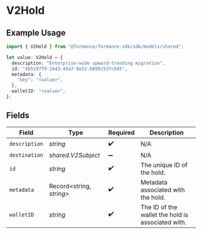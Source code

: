 # V2Hold

## Example Usage

```typescript
import { V2Hold } from "@formance/formance-sdk/sdk/models/shared";

let value: V2Hold = {
  description: "Enterprise-wide upward-trending migration",
  id: "4b5197f9-2443-4da7-8e52-b895c537c645",
  metadata: {
    "key": "<value>",
  },
  walletID: "<value>",
};
```

## Fields

| Field                                             | Type                                              | Required                                          | Description                                       |
| ------------------------------------------------- | ------------------------------------------------- | ------------------------------------------------- | ------------------------------------------------- |
| `description`                                     | *string*                                          | :heavy_check_mark:                                | N/A                                               |
| `destination`                                     | *shared.V2Subject*                                | :heavy_minus_sign:                                | N/A                                               |
| `id`                                              | *string*                                          | :heavy_check_mark:                                | The unique ID of the hold.                        |
| `metadata`                                        | Record<string, *string*>                          | :heavy_check_mark:                                | Metadata associated with the hold.                |
| `walletID`                                        | *string*                                          | :heavy_check_mark:                                | The ID of the wallet the hold is associated with. |